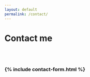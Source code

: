 ```yaml
---
layout: default
permalink: /contact/
---
```


<div class="publications-header">
    <h1>Contact me</h1>
    <br>
    <br>
</div>
<div class="publication-container">
    <h3>    
    {% include contact-form.html %}
